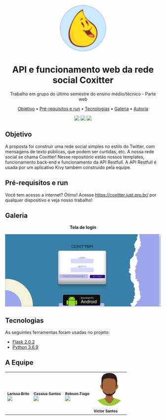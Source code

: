 <div align='center'>
 <img src='.imagens/icone.png' width=150>
</div>
<h1 align="center">API e funcionamento web da rede social Coxitter</h1>
<p align="center">Trabalho em grupo do último semestre do ensino médio/técnico - Parte web</p>


<p align="center">
 <a href="#objetivo">Objetivo</a> •
 <a href="#requisitos">Pré-requisitos e run</a> • 
 <a href="#tecnologias">Tecnologias</a> • 
 <a href="#galeria">Galeria</a> • 
 <a href="#autor">Autoria</a>
</p>

<div align='center'>
  <img src='https://img.shields.io/static/v1?label=--------------------&message=--------------------&color=A7CCED&style=flat-square'>
  <img src='https://img.shields.io/static/v1?label=--------------------&message=--------------------&color=A7CCED&style=flat-square'> 
  <img src='https://img.shields.io/static/v1?label=--------------------&message=--------------------&color=A7CCED&style=flat-square'> 
</div>

<h2 id='objetivo'>Objetivo</h2>
A proposta foi construir uma rede social simples no estilo do Twitter, com mensagens de texto públicas, que podem ser curtidas, etc. A nossa rede social se chama Coxitter! Nesse repositório estão nossos templates, funcionamento back-end e funcionamento da API Restfull. A API Restfull é usada por um aplicativo Kivy também construído pela equipe.

<h2 id='requisitos'> Pré-requisitos e run </h2>

Você tem acesso a internet? Ótimo! Acesse <https://coxitter.just.pro.br/> por qualquer dispositivo e veja nosso trabalho!

<h2 id='galeria'>Galeria</h2>

<div align="center">

  **Tela de login**

</div>

<a href="https://coxitter.just.pro.br/"><img src=".imagens/login.png"></a>


<h2 id='tecnologias'>Tecnologias</h2>

As seguintes ferramentas foram usadas no projeto:

- [Flask 2.0.2](https://flask.palletsprojects.com/en/2.0.x/)
- [Python 3.6.9](https://www.python.org/)


<h2 id='autor'> A Equipe </h2>

<table>
<tr>
<td>
<a href="https://github.com/laribrito">
<img style="border-radius: 50%;" src="https://avatars.githubusercontent.com/laribrito" width="100px;" alt=""/>
<br/>
<sub><b>Larissa Brito</b></sub>
<br/>
</a>
<img src="https://img.shields.io/static/v1?label=coxitter&message=larila&color=A7CCED" >
</td>
    
<td>
<a href="https://github.com/kkkaxus">
<img style="border-radius: 50%;" src="https://avatars.githubusercontent.com/kkkaxus" width="100px;" alt=""/>
<br/>
<sub><b>Cassius Santos</b></sub>
<br/>
</a>
<img src="https://img.shields.io/static/v1?label=coxitter&message=kaxus&color=A7CCED" >
</td>
  
<td>
<a href="https://github.com/LastKoala7">
<img style="border-radius: 50%;" src="https://avatars.githubusercontent.com/LastKoala7" width="100px;" alt=""/>
<br/>
<sub><b>Robson Tiago</b></sub>
<br/>
</a>
<img src="https://img.shields.io/static/v1?label=coxitter&message=robsu&color=A7CCED" >
</td>
  
<td>
<img style="border-radius: 50%;" src=".imagens/avatar.png" width="100px;" alt=""/>
<br/>
<sub><b>Victor Santos</b></sub>
<br/>
</a>
</td>
    
</tr>
</table>
